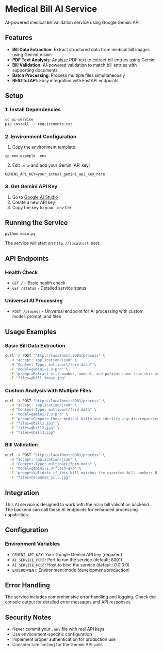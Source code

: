 # Medical Bill AI Service

AI-powered medical bill validation service using Google Gemini API.

## Features

- **Bill Data Extraction**: Extract structured data from medical bill images using Gemini Vision
- **PDF Text Analysis**: Analyze PDF text to extract bill entries using Gemini
- **Bill Validation**: AI-powered validation to match bill entries with supporting documents
- **Batch Processing**: Process multiple files simultaneously
- **RESTful API**: Easy integration with FastAPI endpoints

## Setup

### 1. Install Dependencies

```bash
cd ai-service
pip install -r requirements.txt
```

### 2. Environment Configuration

1. Copy the environment template:
```bash
cp env.example .env
```

2. Edit `.env` and add your Gemini API key:
```
GEMINI_API_KEY=your_actual_gemini_api_key_here
```

### 3. Get Gemini API Key

1. Go to [Google AI Studio](https://makersuite.google.com/app/apikey)
2. Create a new API key
3. Copy the key to your `.env` file

## Running the Service

```bash
python main.py
```

The service will start on `http://localhost:8001`

## API Endpoints

### Health Check
- `GET /` - Basic health check
- `GET /status` - Detailed service status

### Universal AI Processing
- `POST /process` - Universal endpoint for AI processing with custom model, prompt, and files

## Usage Examples

### Basic Bill Data Extraction
```bash
curl -X POST "http://localhost:8001/process" \
  -H "accept: application/json" \
  -H "Content-Type: multipart/form-data" \
  -F "model=gemini-2.0-pro" \
  -F "prompt=Extract bill number, amount, and patient name from this medical bill image" \
  -F "files=@bill_image.jpg"
```

### Custom Analysis with Multiple Files
```bash
curl -X POST "http://localhost:8001/process" \
  -H "accept: application/json" \
  -H "Content-Type: multipart/form-data" \
  -F "model=gemini-2.0-pro" \
  -F "prompt=Compare these medical bills and identify any discrepancies or patterns" \
  -F "files=@bill1.jpg" \
  -F "files=@bill2.jpg" \
  -F "files=@bill3.jpg"
```

### Bill Validation
```bash
curl -X POST "http://localhost:8001/process" \
  -H "accept: application/json" \
  -H "Content-Type: multipart/form-data" \
  -F "model=gemini-2.0-flash-exp" \
  -F "prompt=Validate if this bill matches the expected bill number: B12345 and amount: $250.00. Provide a confidence score." \
  -F "files=@scanned_bill.jpg"
```

## Integration

This AI service is designed to work with the main bill validation backend. The backend can call these AI endpoints for enhanced processing capabilities.

## Configuration

### Environment Variables

- `GEMINI_API_KEY`: Your Google Gemini API key (required)
- `AI_SERVICE_PORT`: Port to run the service (default: 8001)
- `AI_SERVICE_HOST`: Host to bind the service (default: 0.0.0.0)
- `ENVIRONMENT`: Environment mode (development/production)

## Error Handling

The service includes comprehensive error handling and logging. Check the console output for detailed error messages and API responses.

## Security Notes

- Never commit your `.env` file with real API keys
- Use environment-specific configuration
- Implement proper authentication for production use
- Consider rate limiting for the Gemini API calls
